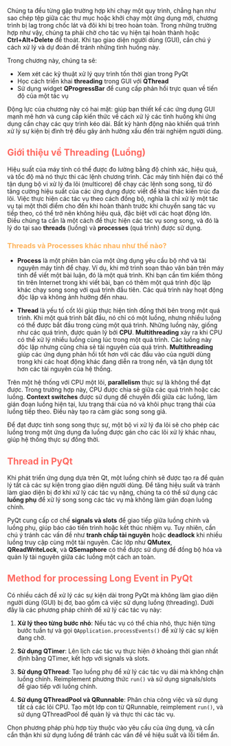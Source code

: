 Chúng ta đều từng gặp trường hợp khi chạy một quy trình, chẳng hạn như sao chép tệp giữa các thư mục hoặc khởi chạy một ứng dụng mới, chương trình bị lag trong chốc lát và đôi khi bị treo hoàn toàn. Trong những trường hợp như vậy, chúng ta phải chờ cho tác vụ hiện tại hoàn thành hoặc **Ctrl+Alt+Delete** để thoát. Khi tạo giao diện người dùng (GUI), cần chú ý cách xử lý và dự đoán để tránh những tình huống này.

Trong chương này, chúng ta sẽ:
- Xem xét các kỹ thuật xử lý quy trình tốn thời gian trong PyQt
- Học cách triển khai **threading** trong GUI với **QThread**
- Sử dụng widget **QProgressBar** để cung cấp phản hồi trực quan về tiến độ của một tác vụ

Động lực của chương này có hai mặt: giúp bạn thiết kế các ứng dụng GUI mạnh mẽ hơn và cung cấp kiến thức về cách xử lý các tình huống khi ứng dụng cần chạy các quy trình kéo dài. Bất kỳ hành động nào khiến quá trình xử lý sự kiện bị đình trệ đều gây ảnh hưởng xấu đến trải nghiệm người dùng.

## <span style="color:rgb(255, 105, 97)">Giới thiệu về Threading (Luồng)</span>

Hiệu suất của máy tính có thể được đo lường bằng độ chính xác, hiệu quả, và tốc độ mà nó thực thi các lệnh chương trình. Các máy tính hiện đại có thể tận dụng bộ vi xử lý đa lõi (multicore) để chạy các lệnh song song, từ đó tăng cường hiệu suất của các ứng dụng được viết để khai thác kiến trúc đa lõi. Việc thực hiện các tác vụ theo cách đồng bộ, nghĩa là chỉ xử lý một tác vụ tại một thời điểm cho đến khi hoàn thành trước khi chuyển sang tác vụ tiếp theo, có thể trở nên không hiệu quả, đặc biệt với các hoạt động lớn. Điều chúng ta cần là một cách để thực hiện các tác vụ song song, và đó là lý do tại sao **threads** (luồng) và **processes** (quá trình) được sử dụng.

### <span style="color:rgb(255, 179, 91)">Threads và Processes khác nhau như thế nào?</span>

- **Process** là một phiên bản của một ứng dụng yêu cầu bộ nhớ và tài nguyên máy tính để chạy. Ví dụ, khi mở trình soạn thảo văn bản trên máy tính để viết một bài luận, đó là một quá trình. Khi bạn cần tìm kiếm thông tin trên Internet trong khi viết bài, bạn có thêm một quá trình độc lập khác chạy song song với quá trình đầu tiên. Các quá trình này hoạt động độc lập và không ảnh hưởng đến nhau.
  
- **Thread** là yếu tố cốt lõi giúp thực hiện tính đồng thời bên trong một quá trình. Khi một quá trình bắt đầu, nó chỉ có một luồng, nhưng nhiều luồng có thể được bắt đầu trong cùng một quá trình. Những luồng này, giống như các quá trình, được quản lý bởi **CPU**. **Multithreading** xảy ra khi CPU có thể xử lý nhiều luồng cùng lúc trong một quá trình. Các luồng này độc lập nhưng cũng chia sẻ tài nguyên của quá trình. **Multithreading** giúp các ứng dụng phản hồi tốt hơn với các đầu vào của người dùng trong khi các hoạt động khác đang diễn ra trong nền, và tận dụng tốt hơn các tài nguyên của hệ thống.

Trên một hệ thống với CPU một lõi, **parallelism** thực sự là không thể đạt được. Trong trường hợp này, CPU được chia sẻ giữa các quá trình hoặc các luồng. **Context switches** được sử dụng để chuyển đổi giữa các luồng, làm gián đoạn luồng hiện tại, lưu trạng thái của nó và khôi phục trạng thái của luồng tiếp theo. Điều này tạo ra cảm giác song song giả.

Để đạt được tính song song thực sự, một bộ vi xử lý đa lõi sẽ cho phép các luồng trong một ứng dụng đa luồng được gán cho các lõi xử lý khác nhau, giúp hệ thống thực sự đồng thời.

## <span style="color:rgb(255, 105, 97)">Thread in PyQt</span> 

Khi phát triển ứng dụng dựa trên Qt, một luồng chính sẽ được tạo ra để quản lý tất cả các sự kiện trong giao diện người dùng. Để tăng hiệu suất và tránh làm giao diện bị đơ khi xử lý các tác vụ nặng, chúng ta có thể sử dụng các **luồng phụ** để xử lý song song các tác vụ mà không làm gián đoạn luồng chính. 

PyQt cung cấp cơ chế **signals và slots** để giao tiếp giữa luồng chính và luồng phụ, giúp báo cáo tiến trình hoặc kết thúc nhiệm vụ. Tuy nhiên, cần chú ý tránh các vấn đề như **tranh chấp tài nguyên** hoặc **deadlock** khi nhiều luồng truy cập cùng một tài nguyên. Các lớp như **QMutex**, **QReadWriteLock**, và **QSemaphore** có thể được sử dụng để đồng bộ hóa và quản lý tài nguyên giữa các luồng một cách an toàn.

## <span style="color:rgb(255, 105, 97)">Method for processing Long Event in PyQt</span> 

Có nhiều cách để xử lý các sự kiện dài trong PyQt mà không làm giao diện người dùng (GUI) bị đơ, bao gồm cả việc sử dụng luồng (threading). Dưới đây là các phương pháp chính để xử lý các tác vụ này:

1. **Xử lý theo từng bước nhỏ**: Nếu tác vụ có thể chia nhỏ, thực hiện từng bước tuần tự và gọi `QApplication.processEvents()` để xử lý các sự kiện đang chờ.
   
2. **Sử dụng QTimer**: Lên lịch các tác vụ thực hiện ở khoảng thời gian nhất định bằng QTimer, kết hợp với signals và slots.

3. **Sử dụng QThread**: Tạo luồng phụ để xử lý các tác vụ dài mà không chặn luồng chính. Reimplement phương thức `run()` và sử dụng signals/slots để giao tiếp với luồng chính.

4. **Sử dụng QThreadPool và QRunnable**: Phân chia công việc và sử dụng tất cả các lõi CPU. Tạo một lớp con từ QRunnable, reimplement `run()`, và sử dụng QThreadPool để quản lý và thực thi các tác vụ.

Chọn phương pháp phù hợp tùy thuộc vào yêu cầu của ứng dụng, và cần cẩn thận khi sử dụng luồng để tránh các vấn đề về hiệu suất và lỗi tiềm ẩn.